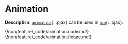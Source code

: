# Animation

__Description__: [`animation`](./../animation/general.md){: .pjax} can be used in [`non`](./../non/general.md){: .pjax}.

{!non/feature/_code/animation.code.md!}
{!non/feature/_code/animation.fixture.md!}

<div class="end"></div>


